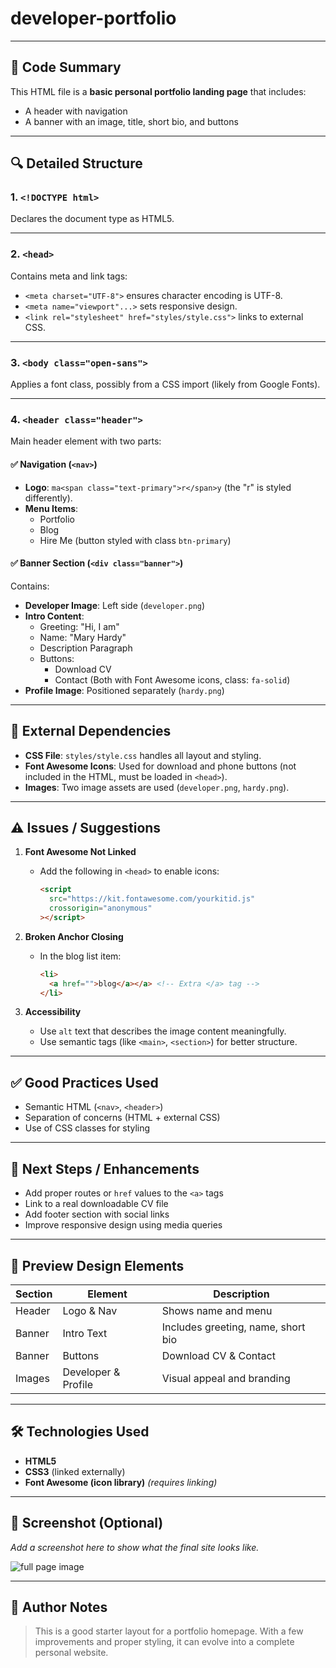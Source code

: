 # developer-portfolio

---

## 🧠 Code Summary

This HTML file is a **basic personal portfolio landing page** that includes:

- A header with navigation
- A banner with an image, title, short bio, and buttons

---

## 🔍 Detailed Structure

### 1. `<!DOCTYPE html>`

Declares the document type as HTML5.

---

### 2. `<head>`

Contains meta and link tags:

- `<meta charset="UTF-8">` ensures character encoding is UTF-8.
- `<meta name="viewport"...>` sets responsive design.
- `<link rel="stylesheet" href="styles/style.css">` links to external CSS.

---

### 3. `<body class="open-sans">`

Applies a font class, possibly from a CSS import (likely from Google Fonts).

---

### 4. `<header class="header">`

Main header element with two parts:

#### ✅ Navigation (`<nav>`)

- **Logo**: `ma<span class="text-primary">r</span>y` (the "r" is styled differently).
- **Menu Items**:
  - Portfolio
  - Blog
  - Hire Me (button styled with class `btn-primary`)

#### ✅ Banner Section (`<div class="banner">`)

Contains:

- **Developer Image**: Left side (`developer.png`)
- **Intro Content**:
  - Greeting: "Hi, I am"
  - Name: "Mary Hardy"
  - Description Paragraph
  - Buttons:
    - Download CV
    - Contact (Both with Font Awesome icons, class: `fa-solid`)
- **Profile Image**: Positioned separately (`hardy.png`)

---

## 🧩 External Dependencies

- **CSS File**: `styles/style.css` handles all layout and styling.
- **Font Awesome Icons**: Used for download and phone buttons (not included in the HTML, must be loaded in `<head>`).
- **Images**: Two image assets are used (`developer.png`, `hardy.png`).

---

## ⚠️ Issues / Suggestions

1. **Font Awesome Not Linked**

   - Add the following in `<head>` to enable icons:
     ```html
     <script
       src="https://kit.fontawesome.com/yourkitid.js"
       crossorigin="anonymous"
     ></script>
     ```

2. **Broken Anchor Closing**

   - In the blog list item:
     ```html
     <li>
       <a href="">blog</a></a> <!-- Extra </a> tag -->
     </li>
     ```

3. **Accessibility**
   - Use `alt` text that describes the image content meaningfully.
   - Use semantic tags (like `<main>`, `<section>`) for better structure.

---

## ✅ Good Practices Used

- Semantic HTML (`<nav>`, `<header>`)
- Separation of concerns (HTML + external CSS)
- Use of CSS classes for styling

---

## 📌 Next Steps / Enhancements

- Add proper routes or `href` values to the `<a>` tags
- Link to a real downloadable CV file
- Add footer section with social links
- Improve responsive design using media queries

---

## 📸 Preview Design Elements

| Section | Element             | Description                        |
| ------- | ------------------- | ---------------------------------- |
| Header  | Logo & Nav          | Shows name and menu                |
| Banner  | Intro Text          | Includes greeting, name, short bio |
| Banner  | Buttons             | Download CV & Contact              |
| Images  | Developer & Profile | Visual appeal and branding         |

---

## 🛠 Technologies Used

- **HTML5**
- **CSS3** (linked externally)
- **Font Awesome (icon library)** _(requires linking)_

---

## 📸 Screenshot (Optional)

_Add a screenshot here to show what the final site looks like._

<img src="./full-page-image'/full-page-image/developer-portfolio-full-page-image.png" alt="full page image">

---

## 📁 Author Notes

> This is a good starter layout for a portfolio homepage. With a few improvements and proper styling, it can evolve into a complete personal website.
